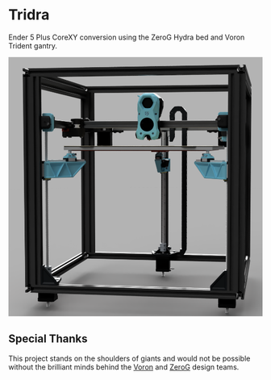 # Tridra

Ender 5 Plus CoreXY conversion using the ZeroG Hydra bed and Voron Trident gantry.

![Image of Tridra](/Images/Tridra_Render.png)

## Special Thanks

This project stands on the shoulders of giants and would not be possible without the brilliant minds behind the [Voron](https://discord.com/invite/voron) and [ZeroG](https://discord.io/zerog) design teams.